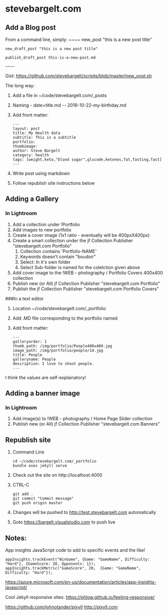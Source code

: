 # stevebargelt.com

## Add a Blog post
From a command line, simply: 
    ~~~~
    new_post "this is a new post title"

    new_draft_post "this is a new post title"

    publish_draft_post this-is-a-new-post.md

    ~~~~
Gist: https://github.com/stevebargelt/scripts/blob/master/new_post.sh 

The long way: 

1. Add a file in ~/code/stevebargelt.com/_posts
2. Naming - date+title.md -- 2016-10-22-my-birthday.md
3. Add front matter:

    ~~~~
    ---
    layout: post
    title: My Health data
    subtitle: This is a subtitle
    portfolio: 
    thumbimage:
    author: Steve Bargelt
    category: health
    tags: [weight,keto,"blood sugar",glucode,ketones,fat,fasting,fast]
    ---
    ~~~~

1. Write post using markdown
1. Follow republish site instructions below 

## Adding a Gallery

### In Lightroom 
1. Add a collection under !Portfolio
1. Add images to new portfolio
1. Create a cover image (1x1 ratio - eventually will be 400pxX400px)
1. Create a smart collection under the jf Collection Publisher "stevebargelt.com Portfolio"
    1. Collection contains 'Portfolio-NAME'
    1. Keywords doesn't contain "boudoir"
    1. Select: In it's own folder
    1. Select Sub-folder is named for the colelction given above
1. Add cover image to the !WEB - photography / Portfolio Covers 400x400 collection
1. Publish new (or All) jf Collection Publisher "stevebargelt.com Portfolio"
1. Publish the jf Collection Publisher "stevebargelt.com Portfolio Covers"

###In a text editor
1. Location ~/code/stevebargelt.com/_portfolio
1. Add .MD file corresponding to the portfolio named
1. Add front matter:

    ~~~~
    ---
    galleryorder: 1
    thumb_path: /img/portfolio/People400x400.jpg
    image_path: /img/portfolio/people/14.jpg
    title: People
    galleryname: People 
    description: I love to shoot people.
    ---
    ~~~~

I think the values are self-explainatory!

## Adding a banner image

### In Lightroom 

1. Add image(s) to !WEB - photography / Home Page Slider collection
1. Publish new (or All) jf Collection Publisher "stevebargelt.com Banners"

## Republish site
1. Command Line 

    ~~~~
    cd ~/code/stevebargelt.com/_portfolio
    bundle exec jekyll serve 
    ~~~~

2. Check out the site on http://localhost:4000
1. CTRL-C 

    ~~~~
    git add .
    git commit "Commit message"
    git push origin master 
    ~~~~

1. Changes will be pushed to http://test.stevebargelt.com automatically
1. Goto https://bargelt.visualstudio.com to push live

## Notes:

App insights JavaScript code to add to specific events and the like!
~~~~
appInsights.trackEvent("WinGame", {Game: "GameName", Difficulty: "Hard"}, {GameScore: 20, Opponents: 1});
appInsights.trackMetric("GameScore", 20,  {Game: "GameName", Difficulty: "Hard"});
~~~~

https://azure.microsoft.com/en-us/documentation/articles/app-insights-javascript/

Cool Jekyll responsive sites:
https://phlow.github.io/feeling-responsive/

https://github.com/johnotander/pixyll
http://pixyll.com


